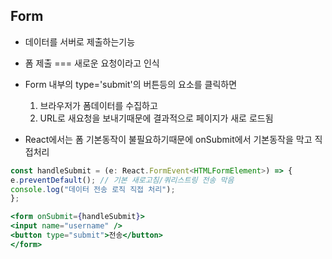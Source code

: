 

## Form

-  데이터를 서버로 제출하는기능
- 폼 제출 === 새로운 요청이라고 인식
- Form 내부의 type='submit'의 버튼등의 요소를 클릭하면
   1. 브라우저가 폼데이터를 수집하고
   2. URL로 새요청을 보내기때문에 결과적으로 페이지가 새로 로드됨

 - React에서는 폼 기본동작이 불필요하기때문에 onSubmit에서 기본동작을 막고 직접처리
  ``` jsx
  const handleSubmit = (e: React.FormEvent<HTMLFormElement>) => {
  e.preventDefault(); // 기본 새로고침/쿼리스트링 전송 막음
  console.log("데이터 전송 로직 직접 처리");
};

<form onSubmit={handleSubmit}>
  <input name="username" />
  <button type="submit">전송</button>
</form>

  
  ```



  
